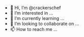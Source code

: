 - 👋 Hi, I’m @crackerschef
- 👀 I’m interested in ...
- 🌱 I’m currently learning ...
- 💞️ I’m looking to collaborate on ...
- 📫 How to reach me ...

<!---
crackerschef/crackerschef is a ✨ special ✨ repository because its `README.md` (this file) appears on your GitHub profile.
You can click the Preview link to take a look at your changes.
--->
